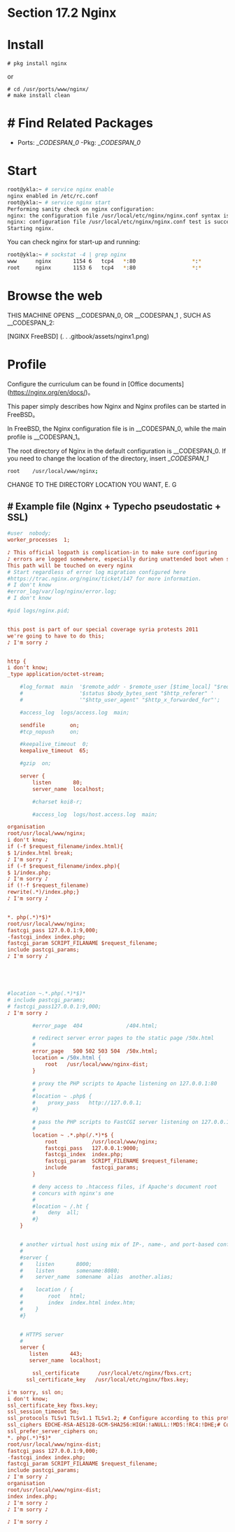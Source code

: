 # Section 17.2 Nginx

# Install

```
# pkg install nginx
```

or

```
# cd /usr/ports/www/nginx/ 
# make install clean
```

# # Find Related Packages

- Ports: __CODESPAN_0_
-Pkg: __CODESPAN_0_


# Start

```sh
root@ykla:~ # service nginx enable
nginx enabled in /etc/rc.conf
root@ykla:~ # service nginx start
Performing sanity check on nginx configuration:
nginx: the configuration file /usr/local/etc/nginx/nginx.conf syntax is ok
nginx: configuration file /usr/local/etc/nginx/nginx.conf test is successful
Starting nginx.
```

You can check nginx for start-up and running:

```sh
root@ykla:~ # sockstat -4 | grep nginx
www      nginx       1154 6   tcp4   *:80                  *:*
root     nginx       1153 6   tcp4   *:80                  *:*
```

# Browse the web

THIS MACHINE OPENS __CODESPAN_0, OR __CODESPAN_1 , SUCH AS __CODESPAN_2:

[NGINX FreeBSD] (. . .gitbook/assets/nginx1.png)

# Profile

Configure the curriculum can be found in [Office documents] (https://nginx.org/en/docs/)。

This paper simply describes how Nginx and Nginx profiles can be started in FreeBSD。

In FreeBSD, the Nginx configuration file is in __CODESPAN_0, while the main profile is __CODESPAN_1。

The root directory of Nginx in the default configuration is __CODESPAN_0. If you need to change the location of the directory, insert __CODESPAN_1_

```sh
root	/usr/local/www/nginx;
```

CHANGE TO THE DIRECTORY LOCATION YOU WANT, E. G

## # Example file (Nginx + Typecho pseudostatic + SSL)

```ini
#user  nobody;
worker_processes  1;

♪ This official logpath is complication-in to make sure configuring
♪ errors are logged somewhere, especially during unattended boot when stderr
This path will be touched on every nginx
# Start regardless of error log migration configured here
#https://trac.nginx.org/nginx/ticket/147 for more information.
# I don't know
#error_log/var/log/nginx/error.log;
# I don't know

#pid logs/nginx.pid;


this post is part of our special coverage syria protests 2011
we're going to have to do this;
♪ I'm sorry ♪


http {
i don't know;
_type application/octet-stream;

    #log_format  main  '$remote_addr - $remote_user [$time_local] "$request" '
    #                  '$status $body_bytes_sent "$http_referer" '
    #                  '"$http_user_agent" "$http_x_forwarded_for"';

    #access_log  logs/access.log  main;

    sendfile        on;
    #tcp_nopush     on;

    #keepalive_timeout  0;
    keepalive_timeout  65;

    #gzip  on;

    server {
        listen       80;
        server_name  localhost;

        #charset koi8-r;

        #access_log  logs/host.access.log  main;

organisation
root/usr/local/www/nginx;
i don't know;
if (-f $request_filename/index.html){
$ 1/index.html break;
♪ I'm sorry ♪
if (-f $request_filename/index.php){
$ 1/index.php;
♪ I'm sorry ♪
if (!-f $request_filename)
rewrite(.*)/index.php;}
♪ I'm sorry ♪


*. php(.*)*$)*
root/usr/local/www/nginx;
fastcgi_pass 127.0.0.1:9,000;
-fastcgi_index index.php;
fastcgi_param SCRIPT_FILANAME $request_filename;
include pastcgi_params;
♪ I'm sorry ♪





#location ~.*.php(.*)*$)*
# include pastcgi_params;
# fastcgi_pass127.0.0.1:9,000;
♪ I'm sorry ♪

        #error_page  404              /404.html;

        # redirect server error pages to the static page /50x.html
        #
        error_page   500 502 503 504  /50x.html;
        location = /50x.html {
            root   /usr/local/www/nginx-dist;
        }

        # proxy the PHP scripts to Apache listening on 127.0.0.1:80
        #
        #location ~ .php$ {
        #    proxy_pass   http://127.0.0.1;
        #}

        # pass the PHP scripts to FastCGI server listening on 127.0.0.1:9000
        #
        location ~ .*.php(/.*)*$ {
            root           /usr/local/www/nginx;
            fastcgi_pass   127.0.0.1:9000;
            fastcgi_index  index.php;
            fastcgi_param  SCRIPT_FILENAME $request_filename;
            include        fastcgi_params;
        }

        # deny access to .htaccess files, if Apache's document root
        # concurs with nginx's one
        #
        #location ~ /.ht {
        #    deny  all;
        #}
    }


    # another virtual host using mix of IP-, name-, and port-based configuration
    #
    #server {
    #    listen       8000;
    #    listen       somename:8080;
    #    server_name  somename  alias  another.alias;

    #    location / {
    #        root   html;
    #        index  index.html index.htm;
    #    }
    #}


    # HTTPS server
    #
    server {
       listen       443;
       server_name  localhost;

        ssl_certificate      /usr/local/etc/nginx/fbxs.crt;
      ssl_certificate_key   /usr/local/etc/nginx/fbxs.key;

i'm sorry, ssl on;
i don't know;
ssl_certificate_key fbxs.key;
ssl_session_timeout 5m;
ssl_protocols TLSv1 TLSv1.1 TLSv1.2; # Configure according to this protocol
ssl_ciphers EDCHE-RSA-AES128-GCM-SHA256:HIGH:!aNULL:!MD5:!RC4:!DHE;# Configure with this package
ssl_prefer_server_ciphers on;
*. php(.*)*$)*
root/usr/local/www/nginx-dist;
fastcgi_pass 127.0.0.1:9,000;
-fastcgi_index index.php;
fastcgi_param SCRIPT_FILANAME $request_filename;
include pastcgi_params;
♪ I'm sorry ♪
organisation
root/usr/local/www/nginx-dist;
index index.php;
♪ I'm sorry ♪
♪ I'm sorry ♪

♪ I'm sorry ♪
````
